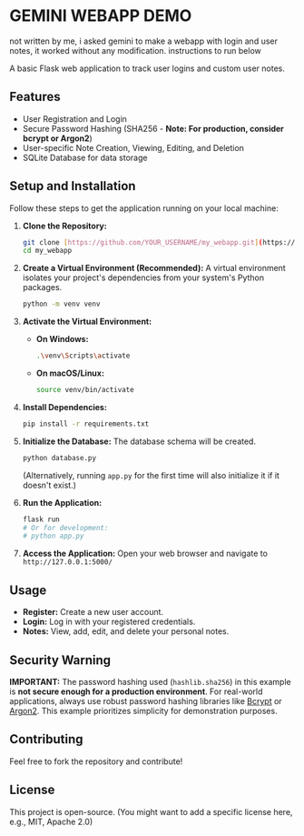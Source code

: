 # GEMINI WEBAPP DEMO

not written by me, i asked gemini to make a webapp with login and user notes, it worked without any modification. instructions to run below

A basic Flask web application to track user logins and custom user notes.

## Features

* User Registration and Login
* Secure Password Hashing (SHA256 - **Note: For production, consider bcrypt or Argon2**)
* User-specific Note Creation, Viewing, Editing, and Deletion
* SQLite Database for data storage

## Setup and Installation

Follow these steps to get the application running on your local machine:

1.  **Clone the Repository:**
    ```bash
    git clone [https://github.com/YOUR_USERNAME/my_webapp.git](https://github.com/YOUR_USERNAME/my_webapp.git)
    cd my_webapp
    ```

2.  **Create a Virtual Environment (Recommended):**
    A virtual environment isolates your project's dependencies from your system's Python packages.
    ```bash
    python -m venv venv
    ```

3.  **Activate the Virtual Environment:**
    * **On Windows:**
        ```bash
        .\venv\Scripts\activate
        ```
    * **On macOS/Linux:**
        ```bash
        source venv/bin/activate
        ```

4.  **Install Dependencies:**
    ```bash
    pip install -r requirements.txt
    ```

5.  **Initialize the Database:**
    The database schema will be created.
    ```bash
    python database.py
    ```
    (Alternatively, running `app.py` for the first time will also initialize it if it doesn't exist.)

6.  **Run the Application:**
    ```bash
    flask run
    # Or for development:
    # python app.py
    ```

7.  **Access the Application:**
    Open your web browser and navigate to `http://127.0.0.1:5000/`

## Usage

* **Register:** Create a new user account.
* **Login:** Log in with your registered credentials.
* **Notes:** View, add, edit, and delete your personal notes.

## Security Warning

**IMPORTANT:** The password hashing used (`hashlib.sha256`) in this example is **not secure enough for a production environment**. For real-world applications, always use robust password hashing libraries like [Bcrypt](https://pypi.org/project/Flask-Bcrypt/) or [Argon2](https://pypi.org/project/argon2-cffi/). This example prioritizes simplicity for demonstration purposes.

## Contributing

Feel free to fork the repository and contribute!

## License

This project is open-source. (You might want to add a specific license here, e.g., MIT, Apache 2.0)